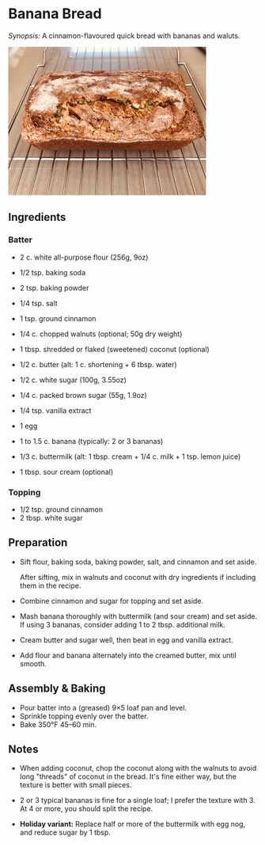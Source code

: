 # Banana Bread

*Synopsis:* A cinnamon-flavoured quick bread with bananas and waluts.

![image](../img/banana-bread.jpg)

## Ingredients

### Batter

- 2 c. white all-purpose flour (256g, 9oz)
- 1/2 tsp. baking soda
- 2 tsp. baking powder
- 1/4 tsp. salt
- 1 tsp. ground cinnamon
- 1/4 c. chopped walnuts (optional; 50g dry weight)
- 1 tbsp. shredded or flaked (sweetened) coconut (optional)


- 1/2 c. butter (alt: 1 c. shortening + 6 tbsp. water)
- 1/2 c. white sugar (100g, 3.55oz)
- 1/4 c. packed brown sugar (55g, 1.9oz)
- 1/4 tsp. vanilla extract
- 1 egg


- 1 to 1.5 c. banana (typically: 2 or 3 bananas)
- 1/3 c. buttermilk (alt: 1 tbsp. cream + 1/4 c. milk + 1 tsp. lemon juice)
- 1 tbsp. sour cream (optional)

### Topping

- 1/2 tsp. ground cinnamon
- 2 tbsp. white sugar

## Preparation

- Sift flour, baking soda, baking powder, salt, and cinnamon and set aside.

    After sifting, mix in walnuts and coconut with dry ingredients if including
    them in the recipe.

- Combine cinnamon and sugar for topping and set aside.

- Mash banana thoroughly with buttermilk (and sour cream) and set aside.
  If using 3 bananas, consider adding 1 to 2 tbsp. additional milk.

- Cream butter and sugar well, then beat in egg and vanilla extract.

- Add flour and banana alternately into the creamed butter, mix until smooth.

## Assembly & Baking

- Pour batter into a (greased) 9×5 loaf pan and level.
- Sprinkle topping evenly over the batter.
- Bake 350°F 45–60 min.

## Notes

- When adding coconut, chop the coconut along with the walnuts to avoid long
  "threads" of coconut in the bread. It's fine either way, but the texture is
  better with small pieces.
  
- 2 or 3 typical bananas is fine for a single loaf; I prefer the texture with 3.
  At 4 or more, you should split the recipe.

- **Holiday variant:** Replace half or more of the buttermilk with egg nog, and
  reduce sugar by 1 tbsp.
